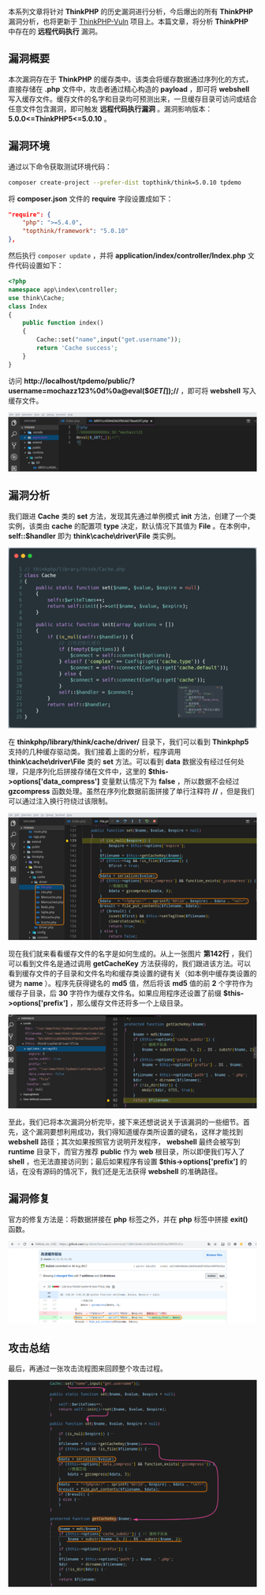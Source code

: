 本系列文章将针对 **ThinkPHP** 的历史漏洞进行分析，今后爆出的所有 **ThinkPHP** 漏洞分析，也将更新于 [ThinkPHP-Vuln](https://github.com/Mochazz/ThinkPHP-Vuln) 项目上。本篇文章，将分析 **ThinkPHP** 中存在的 **远程代码执行** 漏洞。

## 漏洞概要

本次漏洞存在于 **ThinkPHP** 的缓存类中。该类会将缓存数据通过序列化的方式，直接存储在 **.php** 文件中，攻击者通过精心构造的 **payload** ，即可将 **webshell** 写入缓存文件。缓存文件的名字和目录均可预测出来，一旦缓存目录可访问或结合任意文件包含漏洞，即可触发 **远程代码执行漏洞** 。漏洞影响版本： **5.0.0<=ThinkPHP5<=5.0.10** 。

## 漏洞环境

通过以下命令获取测试环境代码：

```bash
composer create-project --prefer-dist topthink/think=5.0.10 tpdemo
```

将 **composer.json** 文件的 **require** 字段设置成如下：

```json
"require": {
    "php": ">=5.4.0",
    "topthink/framework": "5.0.10"
},
```

然后执行 `composer update` ，并将 **application/index/controller/Index.php** 文件代码设置如下：

```php
<?php
namespace app\index\controller;
use think\Cache;
class Index
{
    public function index()
    {
        Cache::set("name",input("get.username"));
        return 'Cache success';
    }
}
```

访问 **http://localhost/tpdemo/public/?username=mochazz123%0d%0a@eval($_GET[_]);//** ，即可将 **webshell** 写入缓存文件。

![1](CTF%20总结/PHP-Audit-Labs/Part2/ThinkPHP5/ThinkPHP5漏洞分析之代码执行8/1.png)

## 漏洞分析

我们跟进 **Cache** 类的 **set** 方法，发现其先通过单例模式 **init** 方法，创建了一个类实例，该类由 **cache** 的配置项 **type** 决定，默认情况下其值为 **File** 。在本例中， **self::$handler** 即为 **think\cache\driver\File** 类实例。

![2](CTF%20总结/PHP-Audit-Labs/Part2/ThinkPHP5/ThinkPHP5漏洞分析之代码执行8/2.png)

在 **thinkphp/library/think/cache/driver/** 目录下，我们可以看到 **Thinkphp5** 支持的几种缓存驱动类。我们接着上面的分析，程序调用 **think\cache\driver\File** 类的 **set** 方法。可以看到 **data** 数据没有经过任何处理，只是序列化后拼接存储在文件中，这里的 **$this->options['data_compress']** 变量默认情况下为 **false** ，所以数据不会经过 **gzcompress** 函数处理。虽然在序列化数据前面拼接了单行注释符 **//** ，但是我们可以通过注入换行符绕过该限制。

![3](CTF%20总结/PHP-Audit-Labs/Part2/ThinkPHP5/ThinkPHP5漏洞分析之代码执行8/3.png)

现在我们就来看看缓存文件的名字是如何生成的。从上一张图片 **第142行** ，我们可以看到文件名是通过调用 **getCacheKey** 方法获得的，我们跟进该方法。可以看到缓存文件的子目录和文件名均和缓存类设置的键有关（如本例中缓存类设置的键为 **name** ）。程序先获得键名的 **md5** 值，然后将该 **md5** 值的前 **2** 个字符作为缓存子目录，后 **30** 字符作为缓存文件名。如果应用程序还设置了前缀 **$this->options['prefix']** ，那么缓存文件还将多一个上级目录。

![4](CTF%20总结/PHP-Audit-Labs/Part2/ThinkPHP5/ThinkPHP5漏洞分析之代码执行8/4.png)

至此，我们已将本次漏洞分析完毕，接下来还想说说关于该漏洞的一些细节。首先，这个漏洞要想利用成功，我们得知道缓存类所设置的键名，这样才能找到 **webshell** 路径；其次如果按照官方说明开发程序， **webshell** 最终会被写到 **runtime** 目录下，而官方推荐 **public** 作为 **web** 根目录，所以即便我们写入了 **shell** ，也无法直接访问到；最后如果程序有设置 **$this->options['prefix']** 的话，在没有源码的情况下，我们还是无法获得 **webshell** 的准确路径。

## 漏洞修复

官方的修复方法是：将数据拼接在 **php** 标签之外，并在 **php** 标签中拼接 **exit()** 函数。

![5](CTF%20总结/PHP-Audit-Labs/Part2/ThinkPHP5/ThinkPHP5漏洞分析之代码执行8/5.png)

## 攻击总结

最后，再通过一张攻击流程图来回顾整个攻击过程。

![6](CTF%20总结/PHP-Audit-Labs/Part2/ThinkPHP5/ThinkPHP5漏洞分析之代码执行8/6.png)